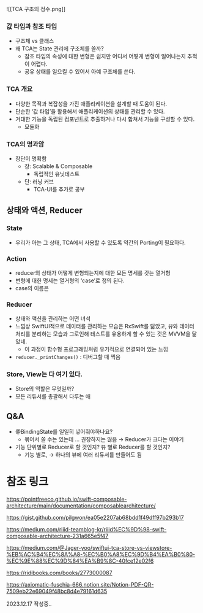 
![[TCA 구조의 정수.png]]
### 값 타입과 참조 타입

- 구조체 vs 클래스
- 왜 TCA는 State 관리에 구조체를 쓸까?
    - 참조 타입의 속성에 대한 변형은 쉽지만 어디서 어떻게 변형이 일어나는지 추적이 어렵다.
    - 공유 상태를 일으킬 수 있어서 아예 구조체를 쓴다.

### TCA 개요

- 다양한 목적과 복잡성을 가진 애플리케이션을 설계할 때 도움이 된다.
- 단순한 ‘값 타입’을 활용해서 애플리케이션의 상태를 관리할 수 있다.
- 거대한 기능을 독립된 컴포넌트로 추출하거나 다시 합쳐서 기능을 구성할 수 있다.
    - 모듈화

### TCA의 명과암

- 장단이 명확함
    - 장: Scalable & Composable
        - 독립적인 유닛테스트
    - 단: 러닝 커브
        - TCA-UI를 추가로 공부

## 상태와 액션, Reducer

### State

- 우리가 아는 그 상태, TCA에서 사용할 수 있도록 약간의 Porting이 필요하다.

### Action

- reducer의 상태가 어떻게 변형되는지에 대한 모든 명세를 갖는 열거형
- 변형에 대한 명세는 열거형의 ‘case’로 정의 된다.
- case의 이름은

### Reducer

- 상태와 액션을 관리하는 어떤 녀석
- 느낌상 SwiftUI적으로 데이터를 관리하는 모습은 RxSwift를 닮았고, 뷰와 데이터처리를 분리하는 모습과 그로인해 테스트를 유용하게 할 수 있는 것은 MVVM을 닮았네.
    - 이 과정이 함수형 프로그래밍처럼 유기적으로 연결되어 있는 느낌
- `reducer._printChanges()` : 디버그할 때 찍음

### Store, View는 다 여기 있다.
- Store의 역할은 무엇일까?
- 모든 리듀서를 총괄해서 다루는 애

## Q&A
- @BindingState를 일일히 넣어줘야하나요?
    - 묶어서 쓸 수는 있는데 … 권장하지는 않음 → Reducer가 크다는 이야기
- 기능 단위별로 Reducer로 할 것인지? 뷰 별로 Reducer를 할 것인지?
    - 기능 별로, → 하나의 뷰에 여러 리듀서를 만들어도 됨

# 참조 링크

https://pointfreeco.github.io/swift-composable-architecture/main/documentation/composablearchitecture/

https://gist.github.com/pilgwon/ea05e2207ab68bdd1f49dff97b293b17

https://medium.com/riiid-teamblog-kr/riiid%EC%9D%98-swift-composable-architecture-231a665e5f47

https://medium.com/@Jager-yoo/swiftui-tca-store-vs-viewstore-%EB%AC%B4%EC%8A%A8-%EC%B0%A8%EC%9D%B4%EA%B0%80-%EC%9E%88%EC%9D%84%EA%B9%8C-40fce12e02f6

https://ridibooks.com/books/2773000087

https://axiomatic-fuschia-666.notion.site/Notion-PDF-QR-7509eb22e69049f48bc8d4e79161d635

  
  
  2023.12.17 작성중..